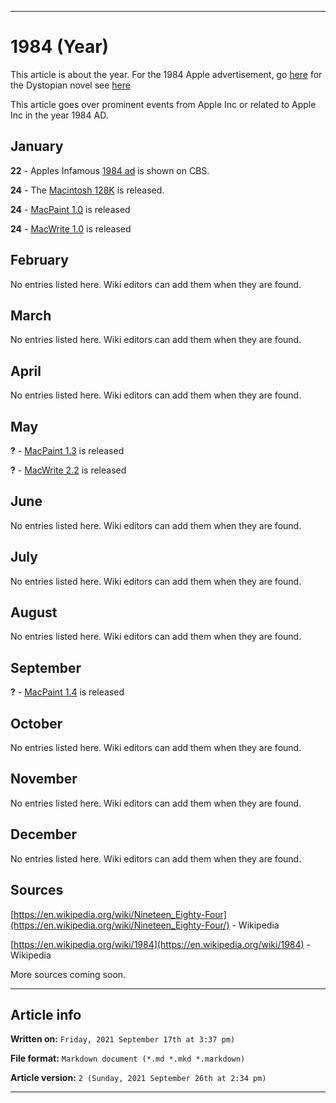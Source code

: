 
***

# 1984 (Year)

This article is about the year. For the 1984 Apple advertisement, go [here](https://github.com/seanpm2001/WacOS/wiki/1984(Advertisement)) for the Dystopian novel see [here](https://github.com/seanpm2001/WacOS/wiki/1984(Dystopia)/)

This article goes over prominent events from Apple Inc or related to Apple Inc in the year 1984 AD.

## January

**22** - Apples Infamous [1984 ad](https://github.com/seanpm2001/WacOS/wiki/1984(Advertisement)/) is shown on CBS.

**24** - The [Macintosh 128K](https://github.com/seanpm2001/WacOS/wiki/Macintosh_128K/) is released.

**24** - [MacPaint 1.0](https://https://github.com/seanpm2001/WacOS/wiki/MacPaint/) is released

**24** - [MacWrite 1.0](https://https://github.com/seanpm2001/WacOS/wiki/MacWrite/) is released

## February

No entries listed here. Wiki editors can add them when they are found.

## March

No entries listed here. Wiki editors can add them when they are found.

## April

No entries listed here. Wiki editors can add them when they are found.

## May

**?** - [MacPaint 1.3](https://https://github.com/seanpm2001/WacOS/wiki/MacPaint/) is released

**?** - [MacWrite 2.2](https://https://github.com/seanpm2001/WacOS/wiki/MacWrite/) is released

## June

No entries listed here. Wiki editors can add them when they are found.

## July

No entries listed here. Wiki editors can add them when they are found.

## August

No entries listed here. Wiki editors can add them when they are found.

## September

**?** - [MacPaint 1.4](https://https://github.com/seanpm2001/WacOS/wiki/MacPaint/) is released

## October

No entries listed here. Wiki editors can add them when they are found.

## November

No entries listed here. Wiki editors can add them when they are found.

## December

No entries listed here. Wiki editors can add them when they are found.

## Sources

[https://en.wikipedia.org/wiki/Nineteen_Eighty-Four](https://en.wikipedia.org/wiki/Nineteen_Eighty-Four/) - Wikipedia

[https://en.wikipedia.org/wiki/1984](https://en.wikipedia.org/wiki/1984) - Wikipedia

More sources coming soon.

***

## Article info

**Written on:** `Friday, 2021 September 17th at 3:37 pm)`

**File format:** `Markdown document (*.md *.mkd *.markdown)`

**Article version:** `2 (Sunday, 2021 September 26th at 2:34 pm)`

***

<!-- Tools

Quick copy and paste

https://github.com/seanpm2001/WacOS/wiki/

!-->
